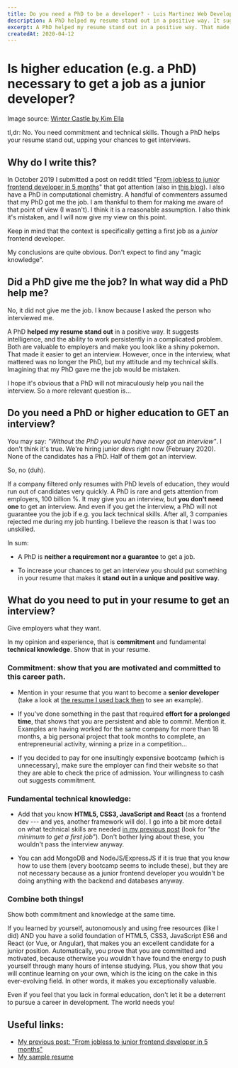 ```yaml
---
title: Do you need a PhD to be a developer? - Luis Martinez Web Developer
description: A PhD helped my resume stand out in a positive way. It suggests intelligence, and the ability to work persistently in a complicated problem. But...
excerpt: A PhD helped my resume stand out in a positive way. That made it easier to get an interview. However, once in the interview, what mattered was no longer the PhD.
createdAt: 2020-04-12
---
```


# Is higher education (e.g. a PhD) necessary to get a job as a junior developer?

<featured-image path="del-goni-winter-castle_hprwvf" alt=""></featured-image>

Image source: [Winter Castle by Kim Ella](https://www.artstation.com/delgoni)

tl,dr: No. You need commitment and technical skills. Though a PhD helps your resume stand out, upping your chances to get interviews.





## Why do I write this?


In October 2019 I submitted a post on reddit titled "[From jobless to junior frontend developer in 5 months](http://bit.ly/2SLTVZl)" that got attention (also in [this blog](https://www.luis-martinez.net/from-jobless-to-junior-frontend-developer-in-5-months/)). I also have a PhD in computational chemistry. A handful of commenters assumed that my PhD got me the job. I am thankful to them for making me aware of that point of view (I wasn't). I think it is a reasonable assumption. I also think it's mistaken, and I will now give my view on this point.

Keep in mind that the context is specifically getting a first job as a *junior* frontend developer.

My conclusions are quite obvious. Don't expect to find any "magic knowledge".






## Did a PhD give me the job? In what way did a PhD help me?


No, it did not give me the job. I know because I asked the person who interviewed me.

A PhD **helped my resume stand out** in a positive way. It suggests intelligence, and the ability to work persistently in a complicated problem. Both are valuable to employers and make you look like a shiny pokemon. That made it easier to get an interview. However, once in the interview, what mattered was no longer the PhD, but my attitude and my technical skills. Imagining that my PhD gave me the job would be mistaken.

I hope it's obvious that a PhD will not miraculously help you nail the interview. So a more relevant question is...





## Do you need a PhD or higher education to GET an interview?


You may say: *"Without the PhD you would have never got an interview"*. I don't think it's true. We're hiring junior devs right now (February 2020). None of the candidates has a PhD. Half of them got an interview.

So, no (duh).

If a company filtered only resumes with PhD levels of education, they would run out of candidates very quickly. A PhD is rare and gets attention from employers, 100 billion %. It may give you an interview, but **you don't need one** to get an interview. And even if you get the interview, a PhD will not guarantee you the job if e.g. you lack technical skills. After all, 3 companies rejected me during my job hunting. I believe the reason is that I was too unskilled.

In sum:

- A PhD is **neither a requirement nor a guarantee** to get a job.

- To increase your chances to get an interview you should put something in your resume that makes it **stand out in a unique and positive way**.






## What do you need to put in your resume to get an interview?


Give employers what they want.

In my opinion and experience, that is **commitment** and fundamental **technical knowledge**. Show that in your resume.



### Commitment: show that you are motivated and committed to this career path.


- Mention in your resume that you want to become a **senior developer** (take a look at [the resume I used back then](http://bit.ly/38wlTPF) to see an example).

- If you've done something in the past that required **effort for a prolonged time**, that shows that you are persistent and able to commit. Mention it. Examples are having worked for the same company for more than 18 months, a big personal project that took months to complete, an entrepreneurial activity, winning a prize in a competition...

- If you decided to pay for one insultingly expensive bootcamp (which is unnecessary), make sure the employer can find their website so that they are able to check the price of admission. Your willingness to cash out suggests commitment.



### Fundamental technical knowledge:


- Add that you know **HTML5, CSS3, JavaScript and React** (as a frontend dev --- and yes, another framework will do). I go into a bit more detail on what technical skills are needed [in my previous post](http://bit.ly/2SLTVZl) (look for *"the minimum to get a first job"*). Don't bother lying about these, you wouldn't pass the interview anyway.

- You can add MongoDB and NodeJS/ExpressJS if it is true that you know how to use them (every bootcamp seems to include these), but they are not necessary because as a junior frontend developer you wouldn't be doing anything with the backend and databases anyway.



### Combine both things!


Show both commitment and knowledge at the same time.

If you learned by yourself, autonomously and using free resources (like I did) AND you have a solid foundation of HTML5, CSS3, JavaScript ES6 and React (or Vue, or Angular), that makes you an excellent candidate for a junior position. Automatically, you prove that you are committed and motivated, because otherwise you wouldn't have found the energy to push yourself through many hours of intense studying. Plus, you show that you will continue learning on your own, which is the icing on the cake in this ever-evolving field. In other words, it makes you exceptionally valuable.




Even if you feel that you lack in formal education, don't let it be a deterrent to pursue a career in development. The world needs you!



## Useful links:


- [My previous post: "From jobless to junior frontend developer in 5 months"](https://www.luis-martinez.net/from-jobless-to-junior-frontend-developer-in-5-months/)
- [My sample resume](http://bit.ly/38wlTPF)

